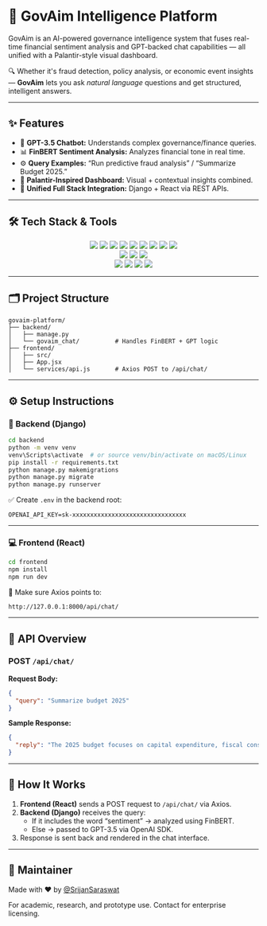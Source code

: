 
# 🚀 GovAim Intelligence Platform

GovAim is an AI-powered governance intelligence system that fuses real-time financial sentiment analysis and GPT-backed chat capabilities — all unified with a Palantir-style visual dashboard.

🔍 Whether it's fraud detection, policy analysis, or economic event insights — **GovAim** lets you ask *natural language* questions and get structured, intelligent answers.

---

## ✨ Features

- 🤖 **GPT-3.5 Chatbot:** Understands complex governance/finance queries.
- 📊 **FinBERT Sentiment Analysis:** Analyzes financial tone in real time.
- ⚙️ **Query Examples:** “Run predictive fraud analysis” / “Summarize Budget 2025.”
- 🧠 **Palantir-Inspired Dashboard:** Visual + contextual insights combined.
- 🔗 **Unified Full Stack Integration:** Django + React via REST APIs.

---

## 🛠️ Tech Stack & Tools

<p align="center">
  <img src="https://img.shields.io/badge/-C-659ad2?style=flat&logo=c&logoColor=white"/>
  <img src="https://img.shields.io/badge/-C++-00599C?style=flat&logo=c%2B%2B&logoColor=white"/>
  <img src="https://img.shields.io/badge/-Python-black?style=flat&logo=python&logoColor=white"/>
  <img src="https://img.shields.io/badge/-Solidity-363636?style=flat&logo=solidity&logoColor=white"/>
  <img src="https://img.shields.io/badge/-Django-092E20?style=flat&logo=django&logoColor=white"/>
  <img src="https://img.shields.io/badge/-Django%20REST%20Framework-grey?style=flat&logo=django&logoColor=white"/>
  <img src="https://img.shields.io/badge/-MySQL-F29111?style=flat&logo=mysql&logoColor=white"/>
  <img src="https://img.shields.io/badge/-PostgreSQL-336791?style=flat&logo=postgresql&logoColor=white"/>
  <img src="https://img.shields.io/badge/-PL/SQL-F80000?style=flat&logo=oracle&logoColor=white"/>
  <br/>
  <img src="https://img.shields.io/badge/-HTML5-E34F26?style=flat&logo=html5&logoColor=white"/>
  <img src="https://img.shields.io/badge/-CSS3-1572B6?style=flat&logo=css3&logoColor=white"/>
  <img src="https://img.shields.io/badge/-JavaScript-F0DB4F?style=flat&logo=javascript&logoColor=black"/>
  <br/>
  <img src="https://img.shields.io/badge/-Git-F1502F?style=flat&logo=git&logoColor=white"/>
  <img src="https://img.shields.io/badge/-GitHub-181717?style=flat&logo=github&logoColor=white"/>
  <img src="https://img.shields.io/badge/-Postman-FF6C37?style=flat&logo=postman&logoColor=white"/>
  <img src="https://img.shields.io/badge/-VS%20Code-007ACC?style=flat&logo=visual%20studio%20code&logoColor=white"/>
  <br/>
</p>

---

## 🗂️ Project Structure

```
govaim-platform/
├── backend/
│   ├── manage.py
│   └── govaim_chat/          # Handles FinBERT + GPT logic
├── frontend/
│   ├── src/
│   ├── App.jsx
│   └── services/api.js       # Axios POST to /api/chat/
```

---

## ⚙️ Setup Instructions

### 🔁 Backend (Django)

```bash
cd backend
python -m venv venv
venv\Scripts\activate  # or source venv/bin/activate on macOS/Linux
pip install -r requirements.txt
python manage.py makemigrations
python manage.py migrate
python manage.py runserver
```

✅ Create `.env` in the backend root:
```
OPENAI_API_KEY=sk-xxxxxxxxxxxxxxxxxxxxxxxxxxxxxxxx
```

---

### 💻 Frontend (React)

```bash
cd frontend
npm install
npm run dev
```

🧠 Make sure Axios points to:
```
http://127.0.0.1:8000/api/chat/
```

---

## 📡 API Overview

### POST `/api/chat/`

**Request Body:**
```json
{
  "query": "Summarize budget 2025"
}
```

**Sample Response:**
```json
{
  "reply": "The 2025 budget focuses on capital expenditure, fiscal consolidation..."
}
```

---

## 🧠 How It Works

1. **Frontend (React)** sends a POST request to `/api/chat/` via Axios.
2. **Backend (Django)** receives the query:
   - If it includes the word “sentiment” → analyzed using FinBERT.
   - Else → passed to GPT-3.5 via OpenAI SDK.
3. Response is sent back and rendered in the chat interface.

---

## 👥 Maintainer

Made with ❤️ by [@SrijanSaraswat](https://github.com/SrijanSaraswat)

For academic, research, and prototype use. Contact for enterprise licensing.

